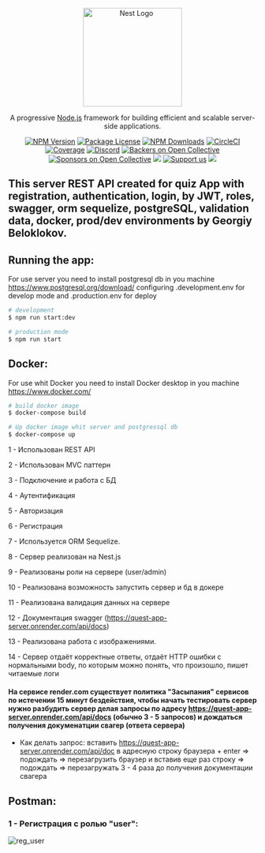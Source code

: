 

<p align="center">
  <a href="http://nestjs.com/" target="blank"><img src="https://nestjs.com/img/logo-small.svg" width="200" alt="Nest Logo" /></a>
</p>

[circleci-image]: https://img.shields.io/circleci/build/github/nestjs/nest/master?token=abc123def456
[circleci-url]: https://circleci.com/gh/nestjs/nest

  <p align="center">A progressive <a href="http://nodejs.org" target="_blank">Node.js</a> framework for building efficient and scalable server-side applications.</p>
    <p align="center">
<a href="https://www.npmjs.com/~nestjscore" target="_blank"><img src="https://img.shields.io/npm/v/@nestjs/core.svg" alt="NPM Version" /></a>
<a href="https://www.npmjs.com/~nestjscore" target="_blank"><img src="https://img.shields.io/npm/l/@nestjs/core.svg" alt="Package License" /></a>
<a href="https://www.npmjs.com/~nestjscore" target="_blank"><img src="https://img.shields.io/npm/dm/@nestjs/common.svg" alt="NPM Downloads" /></a>
<a href="https://circleci.com/gh/nestjs/nest" target="_blank"><img src="https://img.shields.io/circleci/build/github/nestjs/nest/master" alt="CircleCI" /></a>
<a href="https://coveralls.io/github/nestjs/nest?branch=master" target="_blank"><img src="https://coveralls.io/repos/github/nestjs/nest/badge.svg?branch=master#9" alt="Coverage" /></a>
<a href="https://discord.gg/G7Qnnhy" target="_blank"><img src="https://img.shields.io/badge/discord-online-brightgreen.svg" alt="Discord"/></a>
<a href="https://opencollective.com/nest#backer" target="_blank"><img src="https://opencollective.com/nest/backers/badge.svg" alt="Backers on Open Collective" /></a>
<a href="https://opencollective.com/nest#sponsor" target="_blank"><img src="https://opencollective.com/nest/sponsors/badge.svg" alt="Sponsors on Open Collective" /></a>
  <a href="https://paypal.me/kamilmysliwiec" target="_blank"><img src="https://img.shields.io/badge/Donate-PayPal-ff3f59.svg"/></a>
    <a href="https://opencollective.com/nest#sponsor"  target="_blank"><img src="https://img.shields.io/badge/Support%20us-Open%20Collective-41B883.svg" alt="Support us"></a>
  <a href="https://twitter.com/nestframework" target="_blank"><img src="https://img.shields.io/twitter/follow/nestframework.svg?style=social&label=Follow"></a>
</p>
  <!--[![Backers on Open Collective](https://opencollective.com/nest/backers/badge.svg)](https://opencollective.com/nest#backer)
  [![Sponsors on Open Collective](https://opencollective.com/nest/sponsors/badge.svg)](https://opencollective.com/nest#sponsor)-->

## This server REST API created for quiz App with registration, authentication, login,  by JWT, roles, swagger, orm sequelize, postgreSQL, validation data, docker, prod/dev environments by Georgiy Beloklokov.
## Running the app:
For use server you need to install postgresql db in you machine https://www.postgresql.org/download/ 
 configuring .development.env for develop mode and  .production.env for deploy

```bash
# development
$ npm run start:dev

# production mode
$ npm run start
```

## Docker:
For use whit Docker you need to install Docker desktop in you machine https://www.docker.com/

```bash
# build docker image
$ docker-compose build

# Up docker image whit server and postgressql db
$ docker-compose up
```
1 - Использован REST API

2 - Использован MVC паттерн

3 - Подключение и работа с БД

4 - Аутентификация

5 - Авторизация

6 - Регистрация

7 - Используется ORM Sequelize.

8 - Сервер реализован на Nest.js

9 - Реализованы роли на сервере (user/admin)

10 - Реализована возможность запустить сервер и бд в докере

11 - Реализована валидация данных на сервере

12 - Документация swagger (https://quest-app-server.onrender.com/api/docs)

13 - Реализована работа с изображениями.

14 - Сервер отдаёт корректные ответы, отдаёт HTTP ошибки с нормальными body, по которым можно понять, что произошло, пишет читаемые логи
#### На сервисе render.com существует политика "Засыпания" сервисов по истечении 15 минут бездействия, чтобы начать тестировать сервер нужно разбудить сервер делая запросы по адресу https://quest-app-server.onrender.com/api/docs (обычно 3 - 5 запросов) и дождаться получения докуменатции свагер (ответа сервера)
 - Как делать запрос: вставить https://quest-app-server.onrender.com/api/doc в адресную строку браузера + enter => подождать => перезагрузить браузер и вставив еще раз строку => подождать => перезагружать 3 - 4 раза до получения документации свагера

## Postman:
### 1 - Регистрация с ролью "user":
![reg_user](https://user-images.githubusercontent.com/77876368/221405787-9c55ea57-8a18-4b4f-be11-172d51267d50.jpg)

